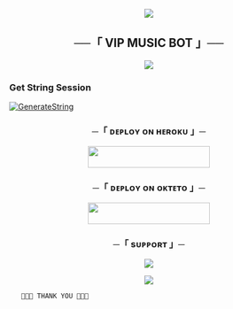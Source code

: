 <p align="center">
  <img src="https://telegra.ph/file/94a4b839ca24c1c4d34f3.jpg">
</p>

<h2 align="center">
    ──「 VIP MUSIC BOT 」──
</h2>

<p align="center">
  <img src="https://telegra.ph/file/b2b4fee33e6c7d2a5651a.jpg">
</p>

### Get String Session

[![GenerateString](https://img.shields.io/badge/repl.it-generateString-yellowgreen)](https://t.me/VIP_STRING_ROBOT)

<h3 align="center">
    ─「 ᴅᴇᴩʟᴏʏ ᴏɴ ʜᴇʀᴏᴋᴜ 」─
</h3>

<p align="center"><a href="https://dashboard.heroku.com/new?template=https://github.com/itsvipboy1/VIP-MUSIC"> <img src="https://img.shields.io/badge/Deploy%20On%20Heroku-black?style=for-the-badge&logo=heroku" width="220" height="38.45"/></a></p>


<h3 align="center">
    ─「 ᴅᴇᴩʟᴏʏ ᴏɴ ᴏᴋᴛᴇᴛᴏ 」─
</h3>

<p align="center"><a href="https://cloud.okteto.com/deploy?repository=https://github.com/itsvipboy1/VIP-MUSIC"><img src="https://img.shields.io/badge/Deploy%20On%20Okteto-black?style=for-the-badge&logo=Okteto" width="220" height="38.45"/></a></p>

<h3 align="center">
    ─「 sᴜᴩᴩᴏʀᴛ 」─
</h3>

<p align="center">
<a href="https://telegram.me/VIP_DUNIA"><img src="https://img.shields.io/badge/-VIP%20DUNIA-Red.svg?style=for-the-badge&logo=Telegram"></a>
</p>

<p align="center">
<a href="https://telegram.me/VIP_CREATORS"><img src="https://img.shields.io/badge/%20VIP-blue.svg?style=for-the-badge&logo=Telegram"></a>
</p>

       🥀🌹🌹 THANK YOU 🌹🌹🥀
